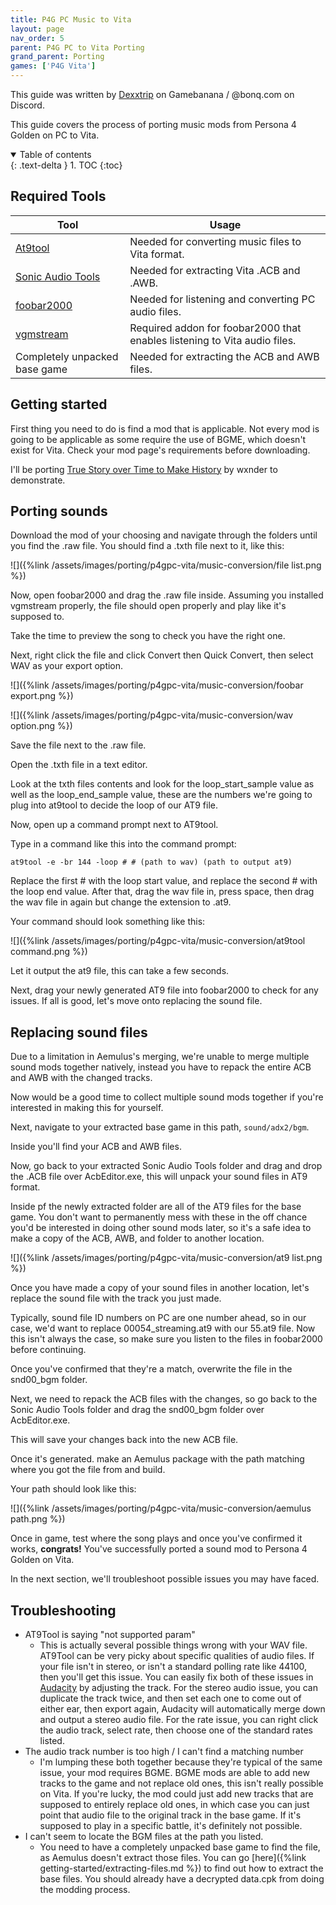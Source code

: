 ```yaml
---
title: P4G PC Music to Vita
layout: page
nav_order: 5
parent: P4G PC to Vita Porting
grand_parent: Porting
games: ['P4G Vita']
---
```


This guide was written by [Dexxtrip](https://gamebanana.com/members/2225195) on Gamebanana / @bonq.com on Discord.

This guide covers the process of porting music mods from Persona 4 Golden on PC to Vita.

<details open markdown="block">
  <summary>
    Table of contents
  </summary>
  {: .text-delta }
1. TOC
{:toc}
</details>

## Required Tools

| Tool      | Usage |
| ----------- | ----------- |
| [At9tool](http://www.mediafire.com/download/8dmlm54w48b86jw/at9tool.exe)      | Needed for converting music files to Vita format.      |
| [Sonic Audio Tools](https://github.com/blueskythlikesclouds/SonicAudioTools)      | Needed for extracting Vita .ACB and .AWB.      |
| [foobar2000](https://www.foobar2000.org)      | Needed for listening and converting PC audio files.      |
| [vgmstream](https://vgmstream.org)      | Required addon for foobar2000 that enables listening to Vita audio files.      |
| Completely unpacked base game   | Needed for extracting the ACB and AWB files.  | 

## Getting started

First thing you need to do is find a mod that is applicable. Not every mod is going to be applicable as some require the use of BGME, which doesn't exist for Vita. Check your mod page's requirements before downloading.

I'll be porting [True Story over Time to Make History](https://gamebanana.com/sounds/51069) by wxnder to demonstrate.

## Porting sounds

Download the mod of your choosing and navigate through the folders until you find the .raw file. You should find a .txth file next to it, like this:

![]({%link /assets/images/porting/p4gpc-vita/music-conversion/file list.png %})

Now, open foobar2000 and drag the .raw file inside. Assuming you installed vgmstream properly, the file should open properly and play like it's supposed to. 

Take the time to preview the song to check you have the right one.

Next, right click the file and click Convert then Quick Convert, then select WAV as your export option.

![]({%link /assets/images/porting/p4gpc-vita/music-conversion/foobar export.png %})

![]({%link /assets/images/porting/p4gpc-vita/music-conversion/wav option.png %})

Save the file next to the .raw file.

Open the .txth file in a text editor.

Look at the txth files contents and look for the loop_start_sample value as well as the loop_end_sample value, these are the numbers we're going to plug into at9tool to decide the loop of our AT9 file.

Now, open up a command prompt next to AT9tool. 

Type in a command like this into the command prompt:
```
at9tool -e -br 144 -loop # # (path to wav) (path to output at9)
```

Replace the first # with the loop start value, and replace the second # with the loop end value. After that, drag the wav file in, press space, then drag the wav file in again but change the extension to .at9.

Your command should look something like this:

![]({%link /assets/images/porting/p4gpc-vita/music-conversion/at9tool command.png %})

Let it output the at9 file, this can take a few seconds.

Next, drag your newly generated AT9 file into foobar2000 to check for any issues. If all is good, let's move onto replacing the sound file.

## Replacing sound files

Due to a limitation in Aemulus's merging, we're unable to merge multiple sound mods together natively, instead you have to repack the entire ACB and AWB with the changed tracks. 

Now would be a good time to collect multiple sound mods together if you're interested in making this for yourself.

Next, navigate to your extracted base game in this path, `sound/adx2/bgm`.

Inside you'll find your ACB and AWB files. 

Now, go back to your extracted Sonic Audio Tools folder and drag and drop the .ACB file over AcbEditor.exe, this will unpack your sound files in AT9 format. 

Inside pf the newly extracted folder are all of the AT9 files for the base game. You don't want to permanently mess with these in the off chance you'd be interested in doing other sound mods later, so it's a safe idea to make a copy of the ACB, AWB, and folder to another location.

![]({%link /assets/images/porting/p4gpc-vita/music-conversion/at9 list.png %})

Once you have made a copy of your sound files in another location, let's replace the sound file with the track you just made.

Typically, sound file ID numbers on PC are one number ahead, so in our case, we'd want to replace 00054_streaming.at9 with our 55.at9 file. Now this isn't always the case, so make sure you listen to the files in foobar2000 before continuing. 

Once you've confirmed that they're a match, overwrite the file in the snd00_bgm folder. 

Next, we need to repack the ACB files with the changes, so go back to the Sonic Audio Tools folder and drag the snd00_bgm folder over AcbEditor.exe.

This will save your changes back into the new ACB file. 

Once it's generated. make an Aemulus package with the path matching where you got the file from and build. 

Your path should look like this:

![]({%link /assets/images/porting/p4gpc-vita/music-conversion/aemulus path.png %})

Once in game, test where the song plays and once you've confirmed it works, **congrats!** You've successfully ported a sound mod to Persona 4 Golden on Vita.

In the next section, we'll troubleshoot possible issues you may have faced. 

## Troubleshooting

* AT9Tool is saying "not supported param"
  * This is actually several possible things wrong with your WAV file. AT9Tool can be very picky about specific qualities of audio files. If your file isn't in stereo, or isn't a standard polling rate like 44100, then you'll get this issue. You can easily fix both of these issues in [Audacity](https://www.audacityteam.org) by adjusting the track. For the stereo audio issue, you can duplicate the track twice, and then set each one to come out of either ear, then export again, Audacity will automatically merge down and output a stereo audio file. For the rate issue, you can right click the audio track, select rate, then choose one of the standard rates listed.
* The audio track number is too high / I can't find a matching number
  * I'm lumping these both together because they're typical of the same issue, your mod requires BGME. BGME mods are able to add new tracks to the game and not replace old ones, this isn't really possible on Vita. If you're lucky, the mod could just add new tracks that are supposed to entirely replace old ones, in which case you can just point that audio file to the original track in the base game. If it's supposed to play in a specific battle, it's definitely not possible.
* I can't seem to locate the BGM files at the path you listed.
  * You need to have a completely unpacked base game to find the file, as Aemulus doesn't extract those files. You can go [here]({%link getting-started/extracting-files.md %}) to find out how to extract the base files. You should already have a decrypted data.cpk from doing the modding process.